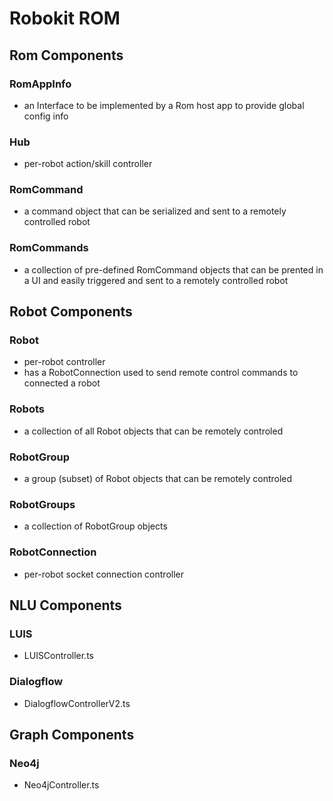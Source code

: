 # Robokit ROM


## Rom Components

### RomAppInfo
- an Interface to be implemented by a Rom host app to provide global config info

### Hub
- per-robot action/skill controller

### RomCommand
- a command object that can be serialized and sent to a remotely controlled robot

### RomCommands
- a collection of pre-defined RomCommand objects that can be prented in a UI and easily triggered and sent to a remotely controlled robot


## Robot Components

### Robot
- per-robot controller
- has a RobotConnection used to send remote control commands to connected a robot

### Robots
- a collection of all Robot objects that can be remotely controled

### RobotGroup
- a group (subset) of Robot objects that can be remotely controled

### RobotGroups
- a collection of RobotGroup objects

### RobotConnection
- per-robot socket connection controller

## NLU Components

### LUIS
- LUISController.ts

### Dialogflow
- DialogflowControllerV2.ts

## Graph Components

### Neo4j
- Neo4jController.ts


